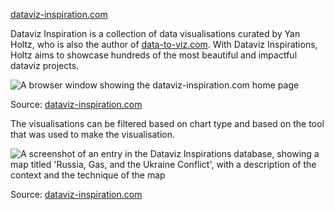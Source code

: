 [dataviz-inspiration.com](https://www.dataviz-inspiration.com/)

Dataviz Inspiration is a collection of data visualisations curated by Yan Holtz, who is also the author of [data-to-viz.com](https://www.data-to-viz.com/). With Dataviz Inspirations, Holtz aims to showcase hundreds of the most beautiful and impactful dataviz projects.

![A browser window showing the dataviz-inspiration.com home page](Data%20visualisation%20galleries%2054f97b3d69b04dbe86cbf50ba86ab8c5/dataviz-inspiration.png)

Source: [dataviz-inspiration.com](https://www.dataviz-inspiration.com)

The visualisations can be filtered based on chart type and based on the tool that was used to make the visualisation.

![A screenshot of an entry in the Dataviz Inspirations database, showing a map titled 'Russia, Gas, and the Ukraine Conflict', with a description of the context and the technique of the map](Data%20visualisation%20galleries%2054f97b3d69b04dbe86cbf50ba86ab8c5/gas-sankey-map-nytimes.png)

Source: [dataviz-inspiration.com](https://www.dataviz-inspiration.com)
